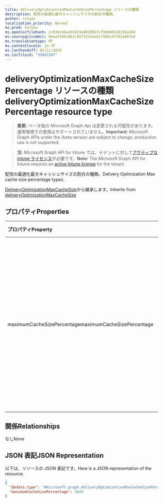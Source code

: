 ```yaml
---
title: deliveryOptimizationMaxCacheSizePercentage リソースの種類
description: 配信の最適化最大キャッシュサイズの割合の種類。
author: rolyon
localization_priority: Normal
ms.prod: Intune
ms.openlocfilehash: 2c010c66aeb1dc9a8830927cf9ddb031833ba304
ms.sourcegitcommit: 94aaf594c881c02f353c6a417460cdf783a0bfe0
ms.translationtype: MT
ms.contentlocale: ja-JP
ms.lasthandoff: 05/11/2019
ms.locfileid: "33947247"
---
```

# <a name="deliveryoptimizationmaxcachesizepercentage-resource-type"></a><span data-ttu-id="d0f6d-103">deliveryOptimizationMaxCacheSizePercentage リソースの種類</span><span class="sxs-lookup"><span data-stu-id="d0f6d-103">deliveryOptimizationMaxCacheSizePercentage resource type</span></span>

> <span data-ttu-id="d0f6d-104">**重要:** ベータ版の Microsoft Graph Api は変更される可能性があります。運用環境での使用はサポートされていません。</span><span class="sxs-lookup"><span data-stu-id="d0f6d-104">**Important:** Microsoft Graph APIs under the /beta version are subject to change; production use is not supported.</span></span>

> <span data-ttu-id="d0f6d-105">**注:** Microsoft Graph API for Intune では、テナントに対して[アクティブな intune ライセンス](https://go.microsoft.com/fwlink/?linkid=839381)が必要です。</span><span class="sxs-lookup"><span data-stu-id="d0f6d-105">**Note:** The Microsoft Graph API for Intune requires an [active Intune license](https://go.microsoft.com/fwlink/?linkid=839381) for the tenant.</span></span>

<span data-ttu-id="d0f6d-106">配信の最適化最大キャッシュサイズの割合の種類。</span><span class="sxs-lookup"><span data-stu-id="d0f6d-106">Delivery Optimization Max cache size percentage types.</span></span>


<span data-ttu-id="d0f6d-107">[DeliveryOptimizationMaxCacheSize](../resources/intune-deviceconfig-deliveryoptimizationmaxcachesize.md)から継承します。</span><span class="sxs-lookup"><span data-stu-id="d0f6d-107">Inherits from [deliveryOptimizationMaxCacheSize](../resources/intune-deviceconfig-deliveryoptimizationmaxcachesize.md)</span></span>

## <a name="properties"></a><span data-ttu-id="d0f6d-108">プロパティ</span><span class="sxs-lookup"><span data-stu-id="d0f6d-108">Properties</span></span>
|<span data-ttu-id="d0f6d-109">プロパティ</span><span class="sxs-lookup"><span data-stu-id="d0f6d-109">Property</span></span>|<span data-ttu-id="d0f6d-110">型</span><span class="sxs-lookup"><span data-stu-id="d0f6d-110">Type</span></span>|<span data-ttu-id="d0f6d-111">説明</span><span class="sxs-lookup"><span data-stu-id="d0f6d-111">Description</span></span>|
|:---|:---|:---|
|<span data-ttu-id="d0f6d-112">maximumCacheSizePercentage</span><span class="sxs-lookup"><span data-stu-id="d0f6d-112">maximumCacheSizePercentage</span></span>|<span data-ttu-id="d0f6d-113">Int32</span><span class="sxs-lookup"><span data-stu-id="d0f6d-113">Int32</span></span>|<span data-ttu-id="d0f6d-114">配信の最適化で利用できる最大キャッシュサイズを指定します。ディスクサイズの割合 (1-100) で指定します。</span><span class="sxs-lookup"><span data-stu-id="d0f6d-114">Specifies the maximum cache size that Delivery Optimization can utilize, as a percentage of disk size (1-100).</span></span> <span data-ttu-id="d0f6d-115">有効な値は 1 ~ 100</span><span class="sxs-lookup"><span data-stu-id="d0f6d-115">Valid values 1 to 100</span></span>|

## <a name="relationships"></a><span data-ttu-id="d0f6d-116">関係</span><span class="sxs-lookup"><span data-stu-id="d0f6d-116">Relationships</span></span>
<span data-ttu-id="d0f6d-117">なし</span><span class="sxs-lookup"><span data-stu-id="d0f6d-117">None</span></span>

## <a name="json-representation"></a><span data-ttu-id="d0f6d-118">JSON 表記</span><span class="sxs-lookup"><span data-stu-id="d0f6d-118">JSON Representation</span></span>
<span data-ttu-id="d0f6d-119">以下は、リソースの JSON 表記です。</span><span class="sxs-lookup"><span data-stu-id="d0f6d-119">Here is a JSON representation of the resource.</span></span>
<!-- {
  "blockType": "resource",
  "@odata.type": "microsoft.graph.deliveryOptimizationMaxCacheSizePercentage"
}
-->
``` json
{
  "@odata.type": "#microsoft.graph.deliveryOptimizationMaxCacheSizePercentage",
  "maximumCacheSizePercentage": 1024
}
```




